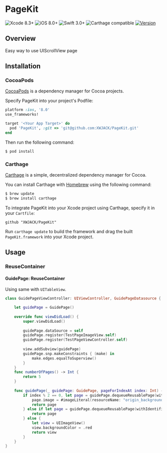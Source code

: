 # PageKit

![Xcode 8.3+](https://img.shields.io/badge/Xcode-8.3%2B-blue.svg)
![iOS 8.0+](https://img.shields.io/badge/iOS-8.0%2B-blue.svg)
![Swift 3.0+](https://img.shields.io/badge/Swift-3.0%2B-orange.svg)
![Carthage compatible](https://img.shields.io/badge/Carthage-compatible-brightgreen.svg)
[![Version](https://img.shields.io/cocoapods/v/PageKit.svg?style=flat)](https://cocoapods.org/pods/PageKit)

## Overview

Easy way to use UIScrollView page

## Installation

### CocoaPods

[CocoaPods](https://cocoapods.org/) is a dependency manager for Cocoa projects.

Specify PageKit into your project's Podfile:

```ruby
platform :ios, '8.0'
use_frameworks!

target '<Your App Target>' do
  pod 'PageKit', :git => 'git@github.com:XWJACK/PageKit.git'
end
```

Then run the following command:

```sh
$ pod install
```

### Carthage

[Carthage](https://github.com/Carthage/Carthage) is a simple, decentralized
dependency manager for Cocoa.

You can install Carthage with [Homebrew](http://brew.sh/) using the following command:

```bash
$ brew update
$ brew install carthage
```

To integrate PageKit into your Xcode project using Carthage, specify it in your `Cartfile`:

```ogdl
github "XWJACK/PageKit"
```

Run `carthage update` to build the framework and drag the built `PageKit.framework` into your Xcode project.

## Usage

### ReuseContainer

#### GuidePage: ReuseContainer

Using same with `UITableView`.

```swift
class GuidePageViewController: UIViewController, GuidePageDatasource {

    let guidePage = GuidePage()
    
    override func viewDidLoad() {
        super.viewDidLoad()
        
        guidePage.dataSource = self
        guidePage.register(TestPageImageView.self)
        guidePage.register(TestPageViewController.self)
        
        view.addSubview(guidePage)
        guidePage.snp.makeConstraints { (make) in
            make.edges.equalToSuperview()
        }
    }
    func numberOfPages() -> Int {
        return 5
    }
    
    func guidePage(_ guidePage: GuidePage, pageForIndexAt index: Int) -> Page {
        if index % 2 == 0, let page = guidePage.dequeueReusablePage(withIdentifier: TestPageImageView.reuseIdentifier) as? UIImageView {
            page.image = #imageLiteral(resourceName: "origin_background0")
            return page
        } else if let page = guidePage.dequeueReusablePage(withIdentifier: TestPageViewController.reuseIdentifier) as? TestPageViewController {
            return page
        } else {
            let view = UIImageView()
            view.backgroundColor = .red
            return view
        }
    }
}
```


